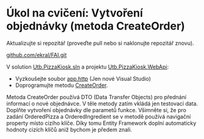 # Úkol na cvičení: Vytvoření objednávky (metoda CreateOrder)

Aktualizujte si repozitář (proveďte pull nebo si naklonujte repozitář znovu).

[github.com/ekral/FAI.git](https://github.com/ekral/FAI.git)

V solution [Utb.PizzaKiosk.sln](https://github.com/ekral/FAI/blob/master/AF/src/Utb.PizzaKiosk) a projektu [Utb.PizzaKiosk.WebApi](https://github.com/ekral/FAI/blob/master/AF/src/Utb.PizzaKiosk/Utb.PizzaKosk.WebApi):

- Vyzkoušejte soubor [app.http](https://github.com/ekral/FAI/blob/master/AF/src/Utb.PizzaKiosk/Utb.PizzaKosk.WebApi/app.http) (Jen nové Visual Studio)
- Doprogramujte metodu [CreateOrder](https://github.com/ekral/FAI/blob/master/AF/src/Utb.PizzaKiosk/Utb.PizzaKosk.WebApi/Program.cs).

Metoda CreateOrder používá DTO (Data Transfer Objects) pro přednání informací o nové objednávce. V těle metody zatím vkládá jen testovací data. Doplňte vytvoření objednávky dle parametů funkce. Všimněte si, že pro zadání OrderedPizza a OrderedIngredient se v metodě používá navigační property místo cizího klíče. Díky tomu Entity Framework doplní automaticky hodnoty cizích klíčů aniž bychom je předem znali.